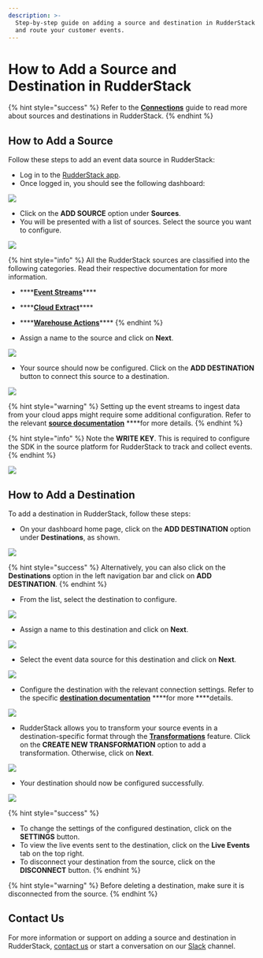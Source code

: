 ```yaml
---
description: >-
  Step-by-step guide on adding a source and destination in RudderStack to track
  and route your customer events.
---
```


# How to Add a Source and Destination in RudderStack

{% hint style="success" %}
Refer to the [**Connections**](./) guide to read more about sources and destinations in RudderStack.
{% endhint %}

## How to Add a Source

Follow these steps to add an event data source in RudderStack:

* Log in to the [RudderStack app](https://app.rudderlabs.com/login).
* Once logged in, you should see the following dashboard:

![](../.gitbook/assets/1%20%2821%29.png)

* Click on the **ADD SOURCE** option under **Sources**.
* You will be presented with a list of sources. Select the source you want to configure.

![](../.gitbook/assets/2%20%2825%29.png)

{% hint style="info" %}
All the RudderStack sources are classified into the following categories. Read their respective documentation for more information.

* \*\*\*\*[**Event Streams**](../stream-sources/)\*\*\*\*
* \*\*\*\*[**Cloud Extract**](../cloud-extract-sources/)\*\*\*\*
* \*\*\*\*[**Warehouse Actions**](../warehouse-actions/)\*\*\*\*
{% endhint %}

* Assign a name to the source and click on **Next**.

![](../.gitbook/assets/3%20%2822%29.png)

* Your source should now be configured. Click on the **ADD DESTINATION** button to connect this source to a destination.

![](../.gitbook/assets/4%20%2822%29.png)

{% hint style="warning" %}
Setting up the event streams to ingest data from your cloud apps might require some additional configuration. Refer to the relevant [**source documentation**](../stream-sources/rudderstack-event-streams/) ****for more details.
{% endhint %}

{% hint style="info" %}
Note the **WRITE KEY**. This is required to configure the SDK in the source platform for RudderStack to track and collect events.
{% endhint %}

![](../.gitbook/assets/screen-shot-2021-05-19-at-4.23.46-pm.png)

## How to Add a Destination

To add a destination in RudderStack, follow these steps:

* On your dashboard home page, click on the **ADD DESTINATION** option under **Destinations**, as shown. 

![](../.gitbook/assets/1%20%2821%29%20%281%29.png)

{% hint style="success" %}
Alternatively, you can also click on the **Destinations** option in the left navigation bar and click on **ADD DESTINATION**.
{% endhint %}

* From the list, select the destination to configure.

![](../.gitbook/assets/screen-shot-2021-05-19-at-4.53.08-pm.png)

* Assign a name to this destination and click on **Next**.

![](../.gitbook/assets/screen-shot-2021-05-19-at-4.54.15-pm.png)

* Select the event data source for this destination and click on **Next**.

![](../.gitbook/assets/screen-shot-2021-05-19-at-4.54.45-pm.png)

* Configure the destination with the relevant connection settings. Refer to the specific [**destination documentation**](../destinations/) ****for more ****details. 

![](../.gitbook/assets/screen-shot-2021-05-19-at-4.55.08-pm%20%281%29%20%281%29.png)

* RudderStack allows you to transform your source events in a destination-specific format through the [**Transformations**](../adding-a-new-user-transformation-in-rudderstack/) feature. Click on the **CREATE NEW TRANSFORMATION** option to add a transformation. Otherwise, click on **Next**. 

![](../.gitbook/assets/screen-shot-2021-05-19-at-5.01.56-pm.png)

* Your destination should now be configured successfully.

![](../.gitbook/assets/screen-shot-2021-05-19-at-5.07.08-pm.png)

{% hint style="success" %}
* To change the settings of the configured destination, click on the **SETTINGS** button. 
* To view the live events sent to the destination, click on the **Live Events** tab on the top right. 
* To disconnect your destination from the source, click on the **DISCONNECT** button.
{% endhint %}

{% hint style="warning" %}
Before deleting a destination, make sure it is disconnected from the source.
{% endhint %}

## Contact Us

For more information or support on adding a source and destination in RudderStack, [contact us](mailto:%20docs@rudderstack.com) or start a conversation on our [Slack](https://resources.rudderstack.com/join-rudderstack-slack) channel.


